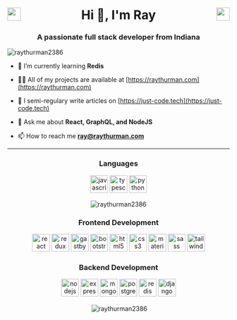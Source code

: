 <h1 align="center">
<a href="https://twitter.com/raythurman2386" target="blank"><img align="left" src="https://cdn.jsdelivr.net/npm/simple-icons@3.0.1/icons/twitter.svg" alt="raythurman2386" height="30" width="30" /></a>
Hi 👋, I'm Ray
<a href="https://linkedin.com/in/raythurman2386" target="blank"><img align="right" src="https://cdn.jsdelivr.net/npm/simple-icons@3.0.1/icons/linkedin.svg" alt="raythurman2386" height="30" width="30" /></a></h1>

<h3 align="center">A passionate full stack developer from Indiana</h3>

<p align="left"> <img src="https://komarev.com/ghpvc/?username=raythurman2386" alt="raythurman2386" /> </p>

- 🌱 I’m currently learning **Redis**

- 👨‍💻 All of my projects are available at [https://raythurman.com](https://raythurman.com)

- 📝 I semi-regulary write articles on [https://just-code.tech](https://just-code.tech)

- 💬 Ask me about **React, GraphQL, and NodeJS**

- 📫 How to reach me **ray@raythurman.com**

<hr>

<h3 align="center">Languages</h3>
<p align="center"><img src="https://devicons.github.io/devicon/devicon.git/icons/javascript/javascript-original.svg" alt="javascript" width="40" height="40"/> 
<img src="https://devicons.github.io/devicon/devicon.git/icons/typescript/typescript-original.svg" alt="typescript" width="40" height="40"/>
<img src="https://devicons.github.io/devicon/devicon.git/icons/python/python-original.svg" alt="python" width="40" height="40"/></p>

<p align="center">
<img align="center" src="https://github-readme-stats.vercel.app/api/top-langs/?username=raythurman2386&layout=compact&hide=html" alt="raythurman2386" /></p>

<h3 align="center">Frontend Development</h3>
<p align="center">
<img src="https://devicons.github.io/devicon/devicon.git/icons/react/react-original-wordmark.svg" alt="react" width="40" height="40"/>
<img src="https://devicons.github.io/devicon/devicon.git/icons/redux/redux-original.svg" alt="redux" width="40" height="40"/>
<img src="https://www.vectorlogo.zone/logos/gatsbyjs/gatsbyjs-icon.svg" alt="gastby" width="40" height="40"/> 
<img src="https://devicons.github.io/devicon/devicon.git/icons/bootstrap/bootstrap-plain.svg" alt="bootstrap" width="40" height="40"/>
<img src="https://devicons.github.io/devicon/devicon.git/icons/html5/html5-original-wordmark.svg" alt="html5" width="40" height="40"/>
<img src="https://devicons.github.io/devicon/devicon.git/icons/css3/css3-original-wordmark.svg" alt="css3" width="40" height="40"/> 
<img src="https://raw.githubusercontent.com/prplx/svg-logos/5585531d45d294869c4eaab4d7cf2e9c167710a9/svg/materialize.svg" alt="materialize" width="40" height="40"/>
<img src="https://devicons.github.io/devicon/devicon.git/icons/sass/sass-original.svg" alt="sass" width="40" height="40"/> 
<img src="https://www.vectorlogo.zone/logos/tailwindcss/tailwindcss-icon.svg" alt="tailwind" width="40" height="40"/>  
</p>

<h3 align="center">Backend Development</h3>
<p align="center">
<img src="https://devicons.github.io/devicon/devicon.git/icons/nodejs/nodejs-original-wordmark.svg" alt="nodejs" width="40" height="40"/> 
<img src="https://devicons.github.io/devicon/devicon.git/icons/express/express-original-wordmark.svg" alt="express" width="40" height="40"/>
<img src="https://devicons.github.io/devicon/devicon.git/icons/mongodb/mongodb-original-wordmark.svg" alt="mongodb" width="40" height="40"/> 
<img src="https://devicons.github.io/devicon/devicon.git/icons/postgresql/postgresql-original-wordmark.svg" alt="postgresql" width="40" height="40"/>
<img src="https://devicons.github.io/devicon/devicon.git/icons/redis/redis-original-wordmark.svg" alt="redis" width="40" height="40"/>
<img src="https://devicons.github.io/devicon/devicon.git/icons/django/django-original.svg" alt="django" width="40" height="40"/>
</p>

<p align="center">&nbsp;<img align="center" src="https://github-readme-stats.vercel.app/api?username=raythurman2386&show_icons=true" alt="raythurman2386" /></p>
